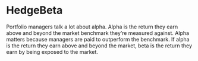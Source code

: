 # HedgeBeta
Portfolio managers talk a lot about alpha. Alpha is the return they earn above and beyond the market benchmark they’re measured against. Alpha matters because managers are paid to outperform the benchmark.  If alpha is the return they earn above and beyond the market, beta is the return they earn by being exposed to the market.
